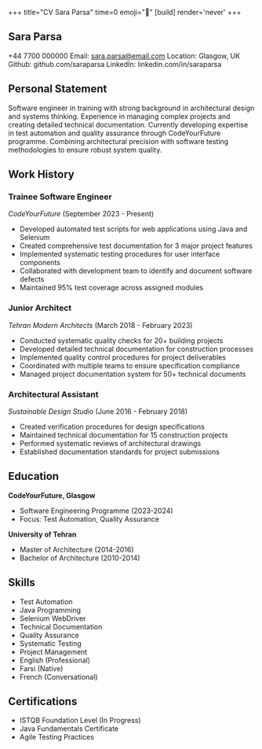 +++
title="CV Sara Parsa"
time=0
emoji="📝"
[build]
render='never'
+++

## Sara Parsa

+44 7700 000000
Email: sara.parsa@email.com
Location: Glasgow, UK
Github: github.com/saraparsa
LinkedIn: linkedin.com/in/saraparsa

## Personal Statement

Software engineer in training with strong background in architectural design and systems thinking. Experience in managing complex projects and creating detailed technical documentation. Currently developing expertise in test automation and quality assurance through CodeYourFuture programme. Combining architectural precision with software testing methodologies to ensure robust system quality.

## Work History

### Trainee Software Engineer

_CodeYourFuture_ (September 2023 - Present)

- Developed automated test scripts for web applications using Java and Selenium
- Created comprehensive test documentation for 3 major project features
- Implemented systematic testing procedures for user interface components
- Collaborated with development team to identify and document software defects
- Maintained 95% test coverage across assigned modules

### Junior Architect

_Tehran Modern Architects_ (March 2018 - February 2023)

- Conducted systematic quality checks for 20+ building projects
- Developed detailed technical documentation for construction processes
- Implemented quality control procedures for project deliverables
- Coordinated with multiple teams to ensure specification compliance
- Managed project documentation system for 50+ technical documents

### Architectural Assistant

_Sustainable Design Studio_ (June 2016 - February 2018)

- Created verification procedures for design specifications
- Maintained technical documentation for 15 construction projects
- Performed systematic reviews of architectural drawings
- Established documentation standards for project submissions

## Education

**CodeYourFuture, Glasgow**

- Software Engineering Programme (2023-2024)
- Focus: Test Automation, Quality Assurance

**University of Tehran**

- Master of Architecture (2014-2016)
- Bachelor of Architecture (2010-2014)

## Skills

- Test Automation
- Java Programming
- Selenium WebDriver
- Technical Documentation
- Quality Assurance
- Systematic Testing
- Project Management
- English (Professional)
- Farsi (Native)
- French (Conversational)

## Certifications

- ISTQB Foundation Level (In Progress)
- Java Fundamentals Certificate
- Agile Testing Practices
